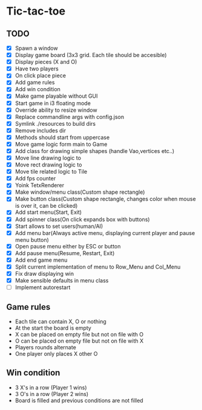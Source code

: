 # Tic-tac-toe

## TODO

- [x] Spawn a window
- [x] Display game board (3x3 grid. Each tile should be accesible)
- [x] Display pieces (X and O)
- [x] Have two players
- [x] On click place piece
- [x] Add game rules
- [x] Add win condition
- [x] Make game playable without GUI
- [x] Start game in i3 floating mode
- [x] Override ability to resize window
- [x] Replace commandline args with config.json
- [x] Symlink ./resources to build dirs
- [x] Remove includes dir
- [x] Methods should start from uppercase
- [x] Move game logic form main to Game
- [x] Add class for drawing simple shapes (handle Vao,vertices etc..)
- [x] Move line drawing logic to
- [x] Move rect drawing logic to
- [x] Move tile related logic to Tile
- [x] Add fps counter
- [x] Yoink TetxRenderer
- [x] Make window/menu class(Custom shape rectangle)
- [x] Make button class(Custom shape rectangle, changes color when mouse is
        over it, can be clicked)
- [x] Add start menu(Start, Exit)
- [x] Add spinner class(On click expands box with buttons)
- [x] Start allows to set users(human/AI)
- [x] Add menu bar(Always active menu, displaying current player and pause menu button)
- [x] Open pause menu either by ESC or button
- [x] Add pause menu(Resume, Restart, Exit)
- [x] Add end game menu
- [x] Split current implementation of menu to Row\_Menu and Col\_Menu
- [x] Fix draw displaying win
- [x] Make sensible defaults in menu class
- [ ] Implement autorestart

## Game rules

- Each tile can contain X, O or nothing
- At the start the board is empty
- X can be placed on empty file but not on file with O
- O can be placed on empty file but not on file with X
- Players rounds alternate
- One player only places X other O

## Win condition

- 3 X's in a row (Player 1 wins)
- 3 O's in a row (Player 2 wins)
- Board is filled and previous conditions are not filled
